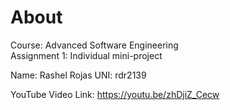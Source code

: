 # About
Course: Advanced Software Engineering <br>
Assignment 1: Individual mini-project

Name: Rashel Rojas
UNI:  rdr2139

YouTube Video Link: https://youtu.be/zhDjiZ_Cecw 


